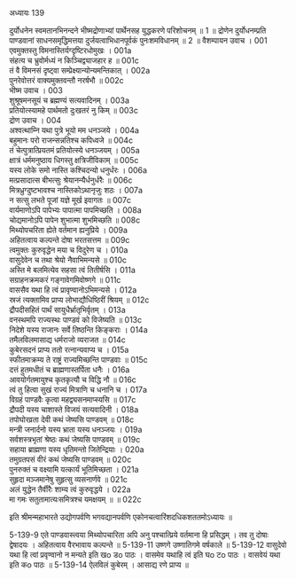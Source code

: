 अध्यायः 139

दुर्योधनेन स्वमतानभिनन्दने भीष्मद्रोणाभ्यां पार्थेनसह युद्धकरणे परिशोचनम् ॥ 1 ॥ द्रोणेन दुर्योधनम्प्रति पाण्डवानां साधनसमृद्धिमत्तया दुर्जयत्वाभिधानपूर्वकं पुनःशमविधानम् ॥ 2 ॥
वैशम्पायन उवाच ।	001   
एवमुक्तस्तु विमनास्तिर्यग्दृष्टिरधोमुखः ।	001a  
संहत्य च भ्रुवोर्मध्यं न किञ्चिद्व्याजहार ह ॥	001c  
तं वै विमनसं दृष्ट्वा सम्प्रेक्ष्यान्योन्यमन्तिकात् ।	002a  
पुनरेवोत्तरं वाक्यमुक्तवन्तौ नरर्षभौ ॥	002c  
भीष्म उवाच ।	003    
शुश्रूषमनसूयं च ब्रह्मण्यं सत्यवादिनम् ।	003a  
प्रतियोत्स्यामहे पार्थमतो दुःखतरं नु किम् ॥	003c  
द्रोण उवाच ।	004    
अश्वत्थाम्नि यथा पुत्रे भूयो मम धनञ्जये ।	004a  
बहुमानः परो राजन्सन्नतिश्च कपिध्वजे ॥	004c  
तं चेत्पुत्रात्प्रियतमं प्रतियोत्स्ये धनञ्जयम् ।	005a  
क्षात्रं धर्ममनुष्ठाय धिगस्तु क्षत्रिजीविकाम् ॥	005c  
यस्य लोके समो नास्ति कश्चिदन्यो धनुर्धरः ।	006a  
मत्प्रसादात्स बीभत्सुः श्रेयानन्यैर्धनुर्धरैः ॥	006c  
मित्रध्रुग्दुष्टभावश्च नास्तिकोऽथानृजुः शठः ।	007a  
न सत्सु लभते पूजां यज्ञे मूर्ख इवागतः ॥	007c  
वार्यमाणोऽपि पापेभ्यः पापात्मा पापमिच्छति ।	008a  
चोद्यमानोऽपि पापेन शुभात्मा शुभमिच्छति ॥	008c  
मिथ्योपचरिता ह्येते वर्तमान ह्यनुप्रिये ।	009a  
अहितत्वाय कल्पन्ते दोषा भरतसत्तम ॥	009c  
त्वमुक्तः कुरुवृद्धेन मया च विदुरेण च ।	010a  
वासुदेवेन च तथा श्रेयो नैवाभिमन्यसे ॥	010c  
अस्ति मे बलमित्येव सहसा त्वं तितीर्षसि ।	011a  
सग्राहनक्रमकरं गङ्गावेगमिवोष्णगे ॥	011c  
वाससैव यथा हि त्वं प्रावृण्वानोऽभिमन्यसे ।	012a  
स्रजं त्यक्तामिव प्राप्य लोभाद्यौधिष्ठिरीं श्रियम् ॥	012c  
द्रौपदीसहितं पार्थं सायुधैर्भ्रातृभिर्वृतम् ।	013a  
वनस्थमपि राज्यस्थः पाण्डवं को विजेष्यति ॥	013c  
निदेशे यस्य राजानः सर्वे तिष्ठन्ति किङ्कराः ।	014a  
तमैलविलमासाद्य धर्मराजो व्यराजत ॥	014c  
कुबेरसदनं प्राप्य ततो रत्नान्यवाप्य च ।	015a  
स्फीतमाक्रम्य ते राष्ट्रं राज्यमिच्छन्ति पाण्डवाः ॥	015c  
दत्तं हुतमधीतं च ब्राह्मणास्तर्पिता धनैः ।	016a  
आवयोर्गतमायुश्च कृतकृत्यौ च विद्धि नौ ॥	016c  
त्वं तु हित्वा सुखं राज्यं मित्राणि च धनानि च ।	017a  
विग्रहं पाण्डवैः कृत्वा महद्व्यसनमाप्स्यसि ॥	017c  
द्रौपदी यस्य चाशास्ते विजयं सत्यवादिनी ।	018a  
तपोघोरव्रता देवी कथं जेष्यसि पाण्डवम् ॥	018c  
मन्त्री जनार्दनो यस्य भ्राता यस्य धनञ्जयः ।	019a  
सर्वशस्त्रभृतां श्रेष्ठः कथं जेष्यसि पाण्डवम् ॥	019c  
सहाया ब्राह्मणा यस्य धृतिमन्तो जितेन्द्रियाः ।	020a  
तमुग्रतपसं वीरं कथं जेष्यसि पाण्डवम् ॥	020c  
पुनरुक्तं च वक्ष्यामि यत्कार्यं भूतिमिच्छता ।	021a  
सुहृदा मञ्जमानेषु सुहृत्सु व्यसनार्णवे ॥	021c  
अलं युद्धेन तैर्वीरैः शाम्य त्वं कुरुवृद्धये ।	022a  
मा गमः सतुतामात्यःसमित्रश्च यमक्षयम् ॥ ॥	022c  

इति श्रीमन्महाभारते उद्योगपर्वणि भगवद्यानपर्वणि एकोनचत्वारिंशदधिकशततमोऽध्यायः ॥

5-139-9 एते पाण्डवास्त्वया मिथ्योपचारिता अपि अनु पश्चात्प्रिये वर्तमाना हि प्रसिद्धम् । तव तु दोषाः द्वेषादयः । अहितत्वाय वैरभावाय कल्पन्ते ॥ 5-139-11 उष्णगे उष्णातिगमे वर्षकाले ॥ 5-139-12 वासुदेवो यथा हि त्वां प्रवृण्वानो न मन्यते इति खo डo पाठः । वासमेव यथाहि त्वं इति घo टo पाठः । वासवेयं यथा इति कo पाठः ॥ 5-139-14 ऐलविलं कुबेरम् । आसाद्य रणे प्राप्य ॥
